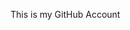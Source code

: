 This is my GitHub Account
<!---
MaroofTechJourney/MaroofTechJourney is a ✨ special ✨ repository because its `README.md` (this file) appears on your GitHub profile.
You can click the Preview link to take a look at your changes.
--->
